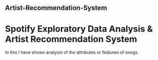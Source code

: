 ## Artist-Recommendation-System
# Spotify Exploratory Data Analysis  &amp; Artist Recommendation System

In this I have shown analysis of the attributes or features of songs.

